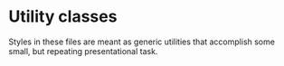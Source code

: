 # Utility classes

Styles in these files are meant as generic utilities that accomplish some small, but repeating presentational task.